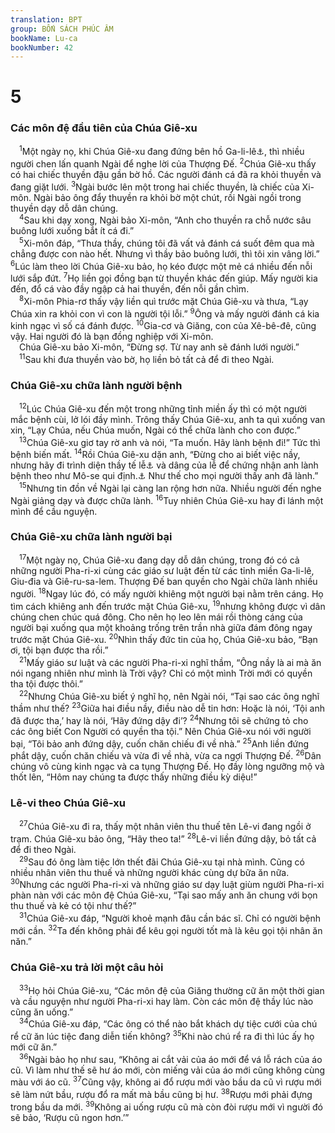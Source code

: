 ```yaml
---
translation: BPT
group: BỐN SÁCH PHÚC ÂM
bookName: Lu-ca 
bookNumber: 42
---
```


<div class="title"><h1>5</h1><h3>Các môn đệ đầu tiên của Chúa Giê-xu</h3></div>
<span class="verse lu_5_1"> <sup>1</sup>Một ngày nọ, khi Chúa Giê-xu đang đứng bên hồ Ga-li-lê<a data-toggle="tooltip" data-placement="bottom" title="Nghĩa đen là “Ghê-nê-xa-rét.”">⚓</a>, thì nhiều người chen lấn quanh Ngài để nghe lời của Thượng Đế.</span>
<span class="verse lu_5_2"><sup>2</sup>Chúa Giê-xu thấy có hai chiếc thuyền đậu gần bờ hồ. Các người đánh cá đã ra khỏi thuyền và đang giặt lưới.</span>
<span class="verse lu_5_3"><sup>3</sup>Ngài bước lên một trong hai chiếc thuyền, là chiếc của Xi-môn. Ngài bảo ông đẩy thuyền ra khỏi bờ một chút, rồi Ngài ngồi trong thuyền dạy dỗ dân chúng.<br/></span>
<span class="verse lu_5_4"> <sup>4</sup>Sau khi dạy xong, Ngài bảo Xi-môn, “Anh cho thuyền ra chỗ nước sâu buông lưới xuống bắt ít cá đi.”<br/></span>
<span class="verse lu_5_5"> <sup>5</sup>Xi-môn đáp, “Thưa thầy, chúng tôi đã vất vả đánh cá suốt đêm qua mà chẳng được con nào hết. Nhưng vì thầy bảo buông lưới, thì tôi xin vâng lời.”</span>
<span class="verse lu_5_6"><sup>6</sup>Lúc làm theo lời Chúa Giê-xu bảo, họ kéo được một mẻ cá nhiều đến nỗi lưới sắp đứt.</span>
<span class="verse lu_5_7"><sup>7</sup>Họ liền gọi đồng bạn từ thuyền khác đến giúp. Mấy người kia đến, đổ cá vào đầy ngập cả hai thuyền, đến nỗi gần chìm.<br/></span>
<span class="verse lu_5_8"> <sup>8</sup>Xi-môn Phia-rơ thấy vậy liền quì trước mặt Chúa Giê-xu và thưa, “Lạy Chúa xin ra khỏi con vì con là người tội lỗi.”</span>
<span class="verse lu_5_9"><sup>9</sup>Ông và mấy người đánh cá kia kinh ngạc vì số cá đánh được.</span>
<span class="verse lu_5_10"><sup>10</sup>Gia-cơ và Giăng, con của Xê-bê-đê, cũng vậy. Hai người đó là bạn đồng nghiệp với Xi-môn.<br/> Chúa Giê-xu bảo Xi-môn, “Đừng sợ. Từ nay anh sẽ đánh lưới người.”<br/></span>
<span class="verse lu_5_11"> <sup>11</sup>Sau khi đưa thuyền vào bờ, họ liền bỏ tất cả để đi theo Ngài.<br/></span>
<div class="title"><h3>Chúa Giê-xu chữa lành người bệnh</h3></div>
<span class="verse lu_5_12"> <sup>12</sup>Lúc Chúa Giê-xu đến một trong những tỉnh miền ấy thì có một người mắc bệnh cùi, lở lói đầy mình. Trông thấy Chúa Giê-xu, anh ta quì xuống van xin, “Lạy Chúa, nếu Chúa muốn, Ngài có thể chữa lành cho con được.”<br/></span>
<span class="verse lu_5_13"> <sup>13</sup>Chúa Giê-xu giơ tay rờ anh và nói, “Ta muốn. Hãy lành bệnh đi!” Tức thì bệnh biến mất.</span>
<span class="verse lu_5_14"><sup>14</sup>Rồi Chúa Giê-xu dặn anh, “Đừng cho ai biết việc nầy, nhưng hãy đi trình diện thầy tế lễ<a data-toggle="tooltip" data-placement="bottom" title="Luật Mô-se qui định rằng thầy tế lễ mới có quyền chứng nhận là một người bị bệnh ngoài da đã lành hay chưa.">⚓</a> và dâng của lễ để chứng nhận anh lành bệnh theo như Mô-se qui định.<a data-toggle="tooltip" data-placement="bottom" title="Xem thêm Lê-vi 14:1-32.">⚓</a> Như thế cho mọi người thấy anh đã lành.”<br/></span>
<span class="verse lu_5_15"> <sup>15</sup>Nhưng tin đồn về Ngài lại càng lan rộng hơn nữa. Nhiều người đến nghe Ngài giảng dạy và được chữa lành.</span>
<span class="verse lu_5_16"><sup>16</sup>Tuy nhiên Chúa Giê-xu hay đi lánh một mình để cầu nguyện.<br/></span>
<div class="title"><h3>Chúa Giê-xu chữa lành người bại</h3></div>
<span class="verse lu_5_17"> <sup>17</sup>Một ngày nọ, Chúa Giê-xu đang dạy dỗ dân chúng, trong đó có cả những người Pha-ri-xi cùng các giáo sư luật đến từ các tỉnh miền Ga-li-lê, Giu-đia và Giê-ru-sa-lem. Thượng Đế ban quyền cho Ngài chữa lành nhiều người.</span>
<span class="verse lu_5_18"><sup>18</sup>Ngay lúc đó, có mấy người khiêng một người bại nằm trên cáng. Họ tìm cách khiêng anh đến trước mặt Chúa Giê-xu,</span>
<span class="verse lu_5_19"><sup>19</sup>nhưng không được vì dân chúng chen chúc quá đông. Cho nên họ leo lên mái rồi thòng cáng của người bại xuống qua một khoảng trống trên trần nhà giữa đám đông ngay trước mặt Chúa Giê-xu.</span>
<span class="verse lu_5_20"><sup>20</sup>Nhìn thấy đức tin của họ, Chúa Giê-xu bảo, “Bạn ơi, tội bạn được tha rồi.”<br/></span>
<span class="verse lu_5_21"> <sup>21</sup>Mấy giáo sư luật và các người Pha-ri-xi nghĩ thầm, “Ông nầy là ai mà ăn nói ngang nhiên như mình là Trời vậy? Chỉ có một mình Trời mới có quyền tha tội được thôi.”<br/></span>
<span class="verse lu_5_22"> <sup>22</sup>Nhưng Chúa Giê-xu biết ý nghĩ họ, nên Ngài nói, “Tại sao các ông nghĩ thầm như thế?</span>
<span class="verse lu_5_23"><sup>23</sup>Giữa hai điều nầy, điều nào dễ tin hơn: Hoặc là nói, ‘Tội anh đã được tha,’ hay là nói, ‘Hãy đứng dậy đi’?</span>
<span class="verse lu_5_24"><sup>24</sup>Nhưng tôi sẽ chứng tỏ cho các ông biết Con Người có quyền tha tội.” Nên Chúa Giê-xu nói với người bại, “Tôi bảo anh đứng dậy, cuốn chăn chiếu đi về nhà.”</span>
<span class="verse lu_5_25"><sup>25</sup>Anh liền đứng phắt dậy, cuốn chăn chiếu và vừa đi về nhà, vừa ca ngợi Thượng Đế.</span>
<span class="verse lu_5_26"><sup>26</sup>Dân chúng vô cùng kinh ngạc và ca tụng Thượng Đế. Họ đầy lòng ngưỡng mộ và thốt lên, “Hôm nay chúng ta được thấy những điều kỳ diệu!”<br/></span>
<div class="title"><h3>Lê-vi theo Chúa Giê-xu</h3></div>
<span class="verse lu_5_27"> <sup>27</sup>Chúa Giê-xu đi ra, thấy một nhân viên thu thuế tên Lê-vi đang ngồi ở trạm. Chúa Giê-xu bảo ông, “Hãy theo ta!”</span>
<span class="verse lu_5_28"><sup>28</sup>Lê-vi liền đứng dậy, bỏ tất cả để đi theo Ngài.<br/></span>
<span class="verse lu_5_29"> <sup>29</sup>Sau đó ông làm tiệc lớn thết đãi Chúa Giê-xu tại nhà mình. Cũng có nhiều nhân viên thu thuế và những người khác cùng dự bữa ăn nữa.</span>
<span class="verse lu_5_30"><sup>30</sup>Nhưng các người Pha-ri-xi và những giáo sư dạy luật giùm người Pha-ri-xi phàn nàn với các môn đệ Chúa Giê-xu, “Tại sao mấy anh ăn chung với bọn thu thuế và kẻ có tội như thế?”<br/></span>
<span class="verse lu_5_31"> <sup>31</sup>Chúa Giê-xu đáp, “Người khoẻ mạnh đâu cần bác sĩ. Chỉ có người bệnh mới cần.</span>
<span class="verse lu_5_32"><sup>32</sup>Ta đến không phải để kêu gọi người tốt mà là kêu gọi tội nhân ăn năn.”<br/></span>
<div class="title"><h3>Chúa Giê-xu trả lời một câu hỏi</h3></div>
<span class="verse lu_5_33"> <sup>33</sup>Họ hỏi Chúa Giê-xu, “Các môn đệ của Giăng thường cữ ăn một thời gian và cầu nguyện như người Pha-ri-xi hay làm. Còn các môn đệ thầy lúc nào cũng ăn uống.”<br/></span>
<span class="verse lu_5_34"> <sup>34</sup>Chúa Giê-xu đáp, “Các ông có thể nào bắt khách dự tiệc cưới của chú rể cữ ăn lúc tiệc đang diễn tiến không?</span>
<span class="verse lu_5_35"><sup>35</sup>Khi nào chú rể ra đi thì lúc ấy họ mới cữ ăn.”<br/></span>
<span class="verse lu_5_36"> <sup>36</sup>Ngài bảo họ như sau, “Không ai cắt vải của áo mới để vá lỗ rách của áo cũ. Vì làm như thế sẽ hư áo mới, còn miếng vải của áo mới cũng không cùng màu với áo cũ.</span>
<span class="verse lu_5_37"><sup>37</sup>Cũng vậy, không ai đổ rượu mới vào bầu da cũ vì rượu mới sẽ làm nứt bầu, rượu đổ ra mất mà bầu cũng bị hư.</span>
<span class="verse lu_5_38"><sup>38</sup>Rượu mới phải đựng trong bầu da mới.</span>
<span class="verse lu_5_39"><sup>39</sup>Không ai uống rượu cũ mà còn đòi rượu mới vì người đó sẽ bảo, ‘Rượu cũ ngon hơn.’”<br/></span>
